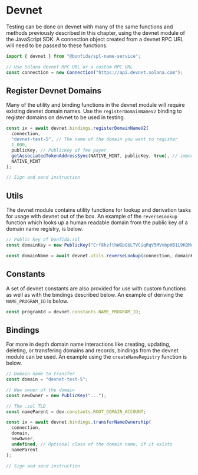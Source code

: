# Devnet

Testing can be done on devnet with many of the same functions and methods previously described in this chapter, using the devnet module of the JavaScript SDK. A connection object created from a devnet RPC URL will need to be passed to these functions.

```js
import { devnet } from "@bonfida/spl-name-service";

// Use Solana devnet RPC URL or a custom RPC URL
const connection = new Connection("https://api.devnet.solana.com");
```

## Register Devnet Domains

Many of the utility and binding functions in the devnet module will require existing devnet domain names. Use the `registerDomainNameV2` binding to register domains on devnet to be used in testing.

```js
const ix = await devnet.bindings.registerDomainNameV2(
  connection,
  "devnet-test-5", // The name of the domain you want to register
  1_000,
  publicKey, // PublicKey of fee payer
  getAssociatedTokenAddressSync(NATIVE_MINT, publicKey, true), // import from @solana/spl-token
  NATIVE_MINT
);

// Sign and send instruction
```

## Utils

The devnet module contains utility functions for lookup and derivation tasks for usage with devnet out of the box. An example of the `reverseLookup` function which looks up a human readable domain from the public key of a domain name registry, is below.

```js
// Public key of bonfida.sol
const domainKey = new PublicKey("Crf8hzfthWGbGbLTVCiqRqV5MVnbpHB1L9KQMd6gsinb");

const domainName = await devnet.utils.reverseLookup(connection, domainKey); // bonfida
```

## Constants

A set of devnet constants are also provided for use with custom functions as well as with the bindings described below. An example of deriving the `NAME_PROGRAM_ID` is below.

```js
const programId = devnet.constants.NAME_PROGRAM_ID;
```

## Bindings

For more in depth domain name interactions like creating, updating, deleting, or transfering domains and records, bindings from the devnet module can be used. An example using the `createNameRegistry` function is below.

```js
// Domain name to transfer
const domain = "devnet-test-5";

// New owner of the domain
const newOwner = new PublicKey("...");

// The .sol TLD
const nameParent = dev.constants.ROOT_DOMAIN_ACCOUNT;

const ix = await devnet.bindings.transferNameOwnership(
  connection,
  domain,
  newOwner,
  undefined, // Optional class of the domain name, if it exists
  nameParent
);

// Sign and send instruction
```
